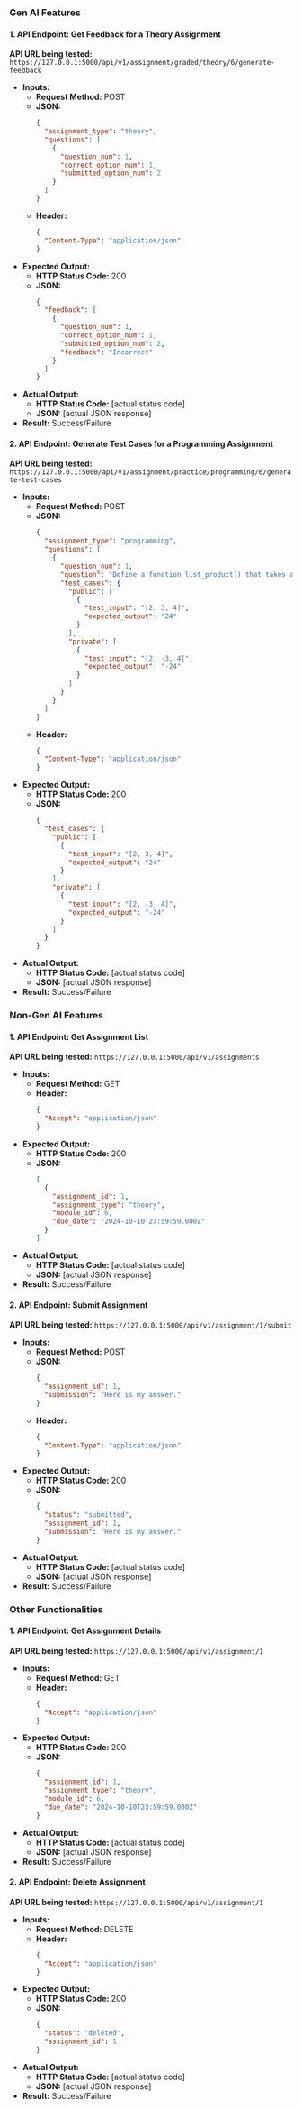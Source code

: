 ### Gen AI Features

#### 1. API Endpoint: Get Feedback for a Theory Assignment
**API URL being tested:** `https://127.0.0.1:5000/api/v1/assignment/graded/theory/6/generate-feedback`
- **Inputs:**
  - **Request Method:** POST
  - **JSON:**
    ```json
    {
      "assignment_type": "theory",
      "questions": [
        {
          "question_num": 1,
          "correct_option_num": 1,
          "submitted_option_num": 2
        }
      ]
    }
    ```
  - **Header:**
    ```json
    {
      "Content-Type": "application/json"
    }
    ```
- **Expected Output:**
  - **HTTP Status Code:** 200
  - **JSON:**
    ```json
    {
      "feedback": [
        {
          "question_num": 1,
          "correct_option_num": 1,
          "submitted_option_num": 2,
          "feedback": "Incorrect"
        }
      ]
    }
    ```
- **Actual Output:**
  - **HTTP Status Code:** [actual status code]
  - **JSON:** [actual JSON response]
- **Result:** Success/Failure

#### 2. API Endpoint: Generate Test Cases for a Programming Assignment
**API URL being tested:** `https://127.0.0.1:5000/api/v1/assignment/practice/programming/6/generate-test-cases`
- **Inputs:**
  - **Request Method:** POST
  - **JSON:**
    ```json
    {
      "assignment_type": "programming",
      "questions": [
        {
          "question_num": 1,
          "question": "Define a function list_product() that takes a list of integers as input and returns the product",
          "test_cases": {
            "public": [
              {
                "test_input": "[2, 3, 4]",
                "expected_output": "24"
              }
            ],
            "private": [
              {
                "test_input": "[2, -3, 4]",
                "expected_output": "-24"
              }
            ]
          }
        }
      ]
    }
    ```
  - **Header:**
    ```json
    {
      "Content-Type": "application/json"
    }
    ```
- **Expected Output:**
  - **HTTP Status Code:** 200
  - **JSON:**
    ```json
    {
      "test_cases": {
        "public": [
          {
            "test_input": "[2, 3, 4]",
            "expected_output": "24"
          }
        ],
        "private": [
          {
            "test_input": "[2, -3, 4]",
            "expected_output": "-24"
          }
        ]
      }
    }
    ```
- **Actual Output:**
  - **HTTP Status Code:** [actual status code]
  - **JSON:** [actual JSON response]
- **Result:** Success/Failure

### Non-Gen AI Features

#### 1. API Endpoint: Get Assignment List
**API URL being tested:** `https://127.0.0.1:5000/api/v1/assignments`
- **Inputs:**
  - **Request Method:** GET
  - **Header:**
    ```json
    {
      "Accept": "application/json"
    }
    ```
- **Expected Output:**
  - **HTTP Status Code:** 200
  - **JSON:**
    ```json
    [
      {
        "assignment_id": 1,
        "assignment_type": "theory",
        "module_id": 6,
        "due_date": "2024-10-10T23:59:59.000Z"
      }
    ]
    ```
- **Actual Output:**
  - **HTTP Status Code:** [actual status code]
  - **JSON:** [actual JSON response]
- **Result:** Success/Failure

#### 2. API Endpoint: Submit Assignment
**API URL being tested:** `https://127.0.0.1:5000/api/v1/assignment/1/submit`
- **Inputs:**
  - **Request Method:** POST
  - **JSON:**
    ```json
    {
      "assignment_id": 1,
      "submission": "Here is my answer."
    }
    ```
  - **Header:**
    ```json
    {
      "Content-Type": "application/json"
    }
    ```
- **Expected Output:**
  - **HTTP Status Code:** 200
  - **JSON:**
    ```json
    {
      "status": "submitted",
      "assignment_id": 1,
      "submission": "Here is my answer."
    }
    ```
- **Actual Output:**
  - **HTTP Status Code:** [actual status code]
  - **JSON:** [actual JSON response]
- **Result:** Success/Failure

### Other Functionalities

#### 1. API Endpoint: Get Assignment Details
**API URL being tested:** `https://127.0.0.1:5000/api/v1/assignment/1`
- **Inputs:**
  - **Request Method:** GET
  - **Header:**
    ```json
    {
      "Accept": "application/json"
    }
    ```
- **Expected Output:**
  - **HTTP Status Code:** 200
  - **JSON:**
    ```json
    {
      "assignment_id": 1,
      "assignment_type": "theory",
      "module_id": 6,
      "due_date": "2024-10-10T23:59:59.000Z"
    }
    ```
- **Actual Output:**
  - **HTTP Status Code:** [actual status code]
  - **JSON:** [actual JSON response]
- **Result:** Success/Failure

#### 2. API Endpoint: Delete Assignment
**API URL being tested:** `https://127.0.0.1:5000/api/v1/assignment/1`
- **Inputs:**
  - **Request Method:** DELETE
  - **Header:**
    ```json
    {
      "Accept": "application/json"
    }
    ```
- **Expected Output:**
  - **HTTP Status Code:** 200
  - **JSON:**
    ```json
    {
      "status": "deleted",
      "assignment_id": 1
    }
    ```
- **Actual Output:**
  - **HTTP Status Code:** [actual status code]
  - **JSON:** [actual JSON response]
- **Result:** Success/Failure
